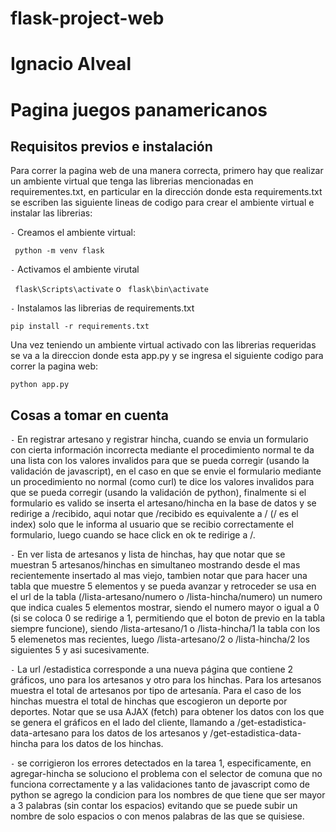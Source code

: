 # flask-project-web

# Ignacio Alveal
# Pagina juegos panamericanos

## Requisitos previos e instalación

Para correr la pagina web de una manera correcta, primero hay que realizar un ambiente virtual que tenga las librerias mencionadas en requirementes.txt, en particular en la dirección donde esta requirements.txt se escriben las siguiente lineas de codigo para crear el ambiente virtual e instalar las librerias:

`-` Creamos el ambiente virtual:

``` python -m venv flask```

`-` Activamos el ambiente virutal

``` flask\Scripts\activate``` o ``` flask\bin\activate```

`-` Instalamos las librerias de requirements.txt

```pip install -r requirements.txt```

Una vez teniendo un ambiente virtual activado con las librerias requeridas se va a la direccion donde esta app.py y se ingresa el siguiente codigo para correr la pagina web:

```python app.py```

## Cosas a tomar en cuenta

`-` En registrar artesano y registrar hincha, cuando se envia un formulario con cierta información incorrecta mediante el procedimiento normal te da una lista con los valores invalidos para que se pueda corregir (usando la validación de javascript), en el caso en que se envie el formulario mediante un procedimiento no normal (como curl) te dice los valores invalidos para que se pueda corregir (usando la validación de python), finalmente si el formulario es valido se inserta el artesano/hincha en la base de datos y se redirige a /recibido, aqui notar que /recibido es equivalente a / (/ es el index) solo que le informa al usuario que se recibio correctamente el formulario, luego cuando se hace click en ok te redirige a /.

`-` En ver lista de artesanos y lista de hinchas, hay que notar que se muestran 5 artesanos/hinchas en simultaneo mostrando desde el mas recientemente insertado al mas viejo, tambien notar que para hacer una tabla que muestre 5 elementos y se pueda avanzar y retroceder se usa en el url de la tabla (/lista-artesano/numero o /lista-hincha/numero) un numero que indica cuales 5 elementos mostrar, siendo el numero mayor o igual a 0 (si se coloca 0 se redirige a 1, permitiendo que el boton de previo en la tabla siempre funcione), siendo  /lista-artesano/1 o /lista-hincha/1 la tabla con los 5 elemenetos mas recientes, luego /lista-artesano/2 o /lista-hincha/2 los siguientes 5 y asi sucesivamente.

`-` La url /estadistica corresponde a una nueva página que contiene 2 gráficos, uno para los artesanos y otro para los hinchas. Para los artesanos muestra el total de artesanos por tipo de artesanía. Para el caso de los hinchas muestra el total de hinchas que escogieron un deporte por deportes. Notar que se usa AJAX (fetch) para obtener los datos con los que se genera el gráficos en el lado del cliente, llamando a /get-estadistica-data-artesano para los datos de los artesanos y /get-estadistica-data-hincha para los datos de los hinchas.

`-` se corrigieron los errores detectados en la tarea 1, especificamente, en agregar-hincha se soluciono el problema con el selector de comuna que no funciona correctamente y a las validaciones tanto de javascript como de python se agrego la condicion para los nombres de que tiene que ser mayor a 3 palabras (sin contar los espacios) evitando que se puede subir un nombre de solo espacios o con menos palabras de las que se quisiese.
